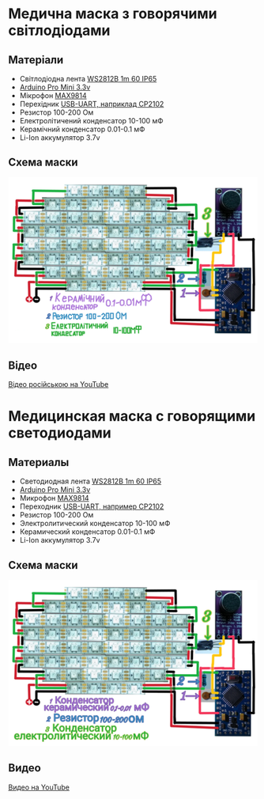 # Медична маска з говорячими світлодіодами

## Матеріали

* Світлодіодна лента [WS2812B 1m 60 IP65](https://www.aliexpress.com/item/2036819167.html)
* [Arduino Pro Mini 3.3v](https://www.aliexpress.com/item/32966475348.html)
* Мікрофон [MAX9814](https://www.aliexpress.com/item/32660519341.html)
* Перехідник [USB-UART, наприклад CP2102](https://www.aliexpress.com/item/32480350871.html)
* Резистор 100-200 Ом
* Електролітичений конденсатор 10-100 мФ
* Керамічний конденсатор 0.01-0.1 мФ
* Li-Ion аккумулятор 3.7v

## Схема маски
![Схема маски](/ledmaskUk.jpg)

## Відео
[Відео російською на YouTube](https://www.youtube.com/watch?v=H2TMpz6suMY)



# Медицинская маска с говорящими светодиодами

## Материалы

* Светодиодная лента [WS2812B 1m 60 IP65](https://aliexpress.ru/item/2036819167.html)
* [Arduino Pro Mini 3.3v](https://aliexpress.ru/item/32966475348.html)
* Микрофон [MAX9814](https://aliexpress.ru/item/32660519341.html)
* Переходник [USB-UART, например CP2102](https://aliexpress.ru/item/32480350871.html)
* Резистор 100-200 Ом
* Электролитический конденсатор 10-100 мФ
* Керамический конденсатор 0.01-0.1 мФ
* Li-Ion аккумулятор 3.7v

## Схема маски
![Схема маски](/_ledmask.jpg)

## Видео
[Видео на YouTube](https://www.youtube.com/watch?v=H2TMpz6suMY)
